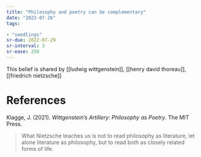 ```yaml
---
title: "Philosophy and poetry can be complementary"
date: "2022-07-26"
tags:

- "seedlings"
sr-due: 2022-07-29
sr-interval: 3
sr-ease: 250
---
```


This belief is shared by [[ludwig wittgenstein]], [[henry david thoreau]], [[friedrich nietzsche]]

# References

Klagge, J. (2021). _Wittgenstein’s Artillery: Philosophy as Poetry_. The MIT Press.

>What Nietzsche teaches us is not to read philosophy as literature, let alone literature as philosophy, but to read both as closely related forms of life.